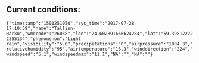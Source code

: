 ## Current conditions: 
 ``` {"timestamp":"1501251050","sys_time":"2017-07-28 17:10:59","name":"Tallinn-Harku","wmocode":"26038","lon":"24.602891666624284","lat":"59.398122222355134","phenomenon":"Light rain","visibility":"5.0","precipitations":"0","airpressure":"1004.3","relativehumidity":"95","airtemperature":"16.3","winddirection":"224","windspeed":"5.1","windspeedmax":"11.1","NA":"","NA":""} ```
